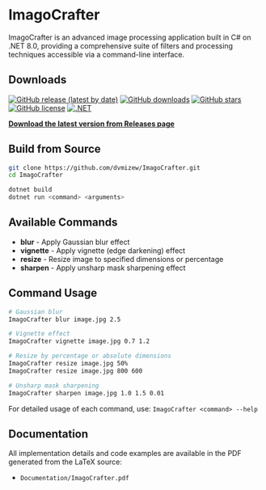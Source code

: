 # ImagoCrafter

ImagoCrafter is an advanced image processing application built in C# on .NET 8.0, providing a comprehensive suite of filters and processing techniques accessible via a command-line interface.

## Downloads

[![GitHub release (latest by date)](https://img.shields.io/github/v/release/dvmizew/ImagoCrafter?style=flat-square&color=blue)](https://github.com/dvmizew/ImagoCrafter/releases/latest)
[![GitHub downloads](https://img.shields.io/github/downloads/dvmizew/ImagoCrafter/total?style=flat-square&color=green)](https://github.com/dvmizew/ImagoCrafter/releases)
[![GitHub stars](https://img.shields.io/github/stars/dvmizew/ImagoCrafter?style=flat-square&color=yellow)](https://github.com/dvmizew/ImagoCrafter/stargazers)
[![GitHub license](https://img.shields.io/github/license/dvmizew/ImagoCrafter?style=flat-square&color=orange)](https://github.com/dvmizew/ImagoCrafter/blob/main/LICENSE)
[![.NET](https://img.shields.io/badge/.NET-8.0-purple?style=flat-square)](https://dotnet.microsoft.com/download/dotnet/8.0)

**[Download the latest version from Releases page](https://github.com/dvmizew/ImagoCrafter/releases)**

## Build from Source

```bash
git clone https://github.com/dvmizew/ImagoCrafter.git
cd ImagoCrafter

dotnet build
dotnet run <command> <arguments>
```

## Available Commands

- **blur** - Apply Gaussian blur effect
- **vignette** - Apply vignette (edge darkening) effect  
- **resize** - Resize image to specified dimensions or percentage
- **sharpen** - Apply unsharp mask sharpening effect

## Command Usage

```bash
# Gaussian blur
ImagoCrafter blur image.jpg 2.5

# Vignette effect
ImagoCrafter vignette image.jpg 0.7 1.2

# Resize by percentage or absolute dimensions
ImagoCrafter resize image.jpg 50%
ImagoCrafter resize image.jpg 800 600

# Unsharp mask sharpening
ImagoCrafter sharpen image.jpg 1.0 1.5 0.01
```

For detailed usage of each command, use: `ImagoCrafter <command> --help`

## Documentation
All implementation details and code examples are available in the PDF generated from the LaTeX source:

- `Documentation/ImagoCrafter.pdf`